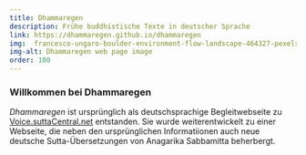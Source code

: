 ```yaml
---
title: Dhammaregen
description: Frühe buddhistische Texte in deutscher Sprache
link: https://dhammaregen.github.io/dhammaregen
img:  francesco-ungaro-boulder-environment-flow-landscape-464327-pexels.png
img-alt: Dhammaregen web page image
order: 100
---
```

### Willkommen bei Dhammaregen
*Dhammaregen* ist ursprünglich als deutschsprachige Begleitwebseite zu [Voice.suttaCentral.net](https://voice.suttacentral.net) entstanden. Sie wurde weiterentwickelt zu einer Webseite, die neben den ursprünglichen Informatiionen auch neue deutsche Sutta-Übersetzungen von Anagarika Sabbamitta beherbergt.


